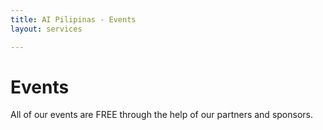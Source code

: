 ```yaml
---
title: AI Pilipinas - Events
layout: services

---
```


# Events

All of our events are FREE through the help of our partners and sponsors.